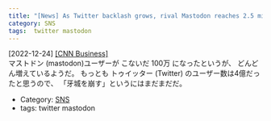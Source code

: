 ```yaml
---
title: "[News] As Twitter backlash grows, rival Mastodon reaches 2.5 million monthly users ---ざまぁみさらせ"
category: SNS
tags:  twitter mastodon
---
```


[2022-12-24] [[CNN Business]](https://edition.cnn.com/2022/12/20/tech/mastodon-twitter-usage/index.html?utm_source=pocket_saves)  
 マストドン (mastodon)ユーザーが
こないだ 
100万 になったというが、
どんどん増えているようだ。
もっとも トゥイッター (Twitter) のユーザー数は4億だったと思うので、
「牙城を崩す」というにはまだまだだ。

- Category: [SNS](categories.html#SNS)
- tags:  twitter mastodon

